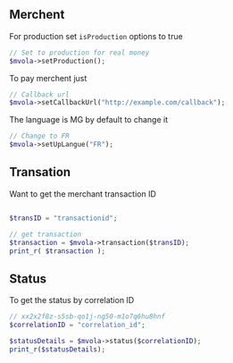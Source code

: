 ## Merchent

For production set `isProduction` options to true
```php
// Set to production for real money
$mvola->setProduction();

```

To pay merchent just 

```php
// Callback url
$mvola->setCallbackUrl("http://example.com/callback");

```

The language is MG by default to change it

```php
// Change to FR
$mvola->setUpLangue("FR");
```
## Transation 
Want to get the merchant transaction ID

```php

$transID = "transactionid";

// get transaction
$transaction = $mvola->transaction($transID);
print_r( $transaction );

```

## Status
To get the status by correlation ID

```php
// xx2x2f8z-s5sb-qo1j-ng50-m1o7q6hu8hnf
$correlationID = "correlation_id";

$statusDetails = $mvola->status($correlationID);
print_r($statusDetails);
```
